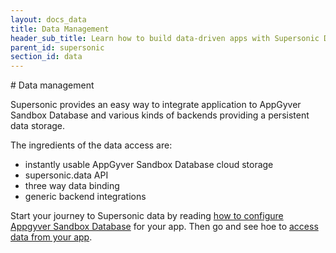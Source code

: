```yaml
---
layout: docs_data
title: Data Management
header_sub_title: Learn how to build data-driven apps with Supersonic Data and AngularJS.
parent_id: supersonic
section_id: data
---
```

<section class="docs-section" id="data">
# Data management

Supersonic provides an easy way to integrate application to AppGyver Sandbox Database and various kinds of backends providing a persistent data storage.

The ingredients of the data access are:

 - instantly usable AppGyver Sandbox Database cloud storage
 - supersonic.data API
 - three way data binding
 - generic backend integrations

 Start your journey to Supersonic data by reading [how to configure Appgyver Sandbox Database](/data-management/setting-up-appgyver-database/) for your app. Then go and see hoe to [access data from your app](/data-management/accessing-data-from-device/).

</section>
